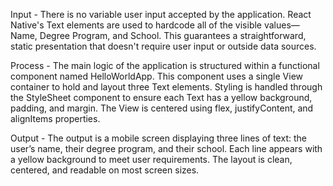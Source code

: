 Input - There is no variable user input accepted by the application. React Native's Text elements are used to hardcode all of the visible values—Name, Degree Program, and School. This guarantees a straightforward, static presentation that doesn't require user input or outside data sources.

Process - The main logic of the application is structured within a functional component named HelloWorldApp. This component uses a single View container to hold and layout three Text elements. Styling is handled through the StyleSheet component to ensure each Text has a yellow background, padding, and margin. The View is centered using flex, justifyContent, and alignItems properties.

Output - The output is a mobile screen displaying three lines of text: the user’s name, their degree program, and their school. Each line appears with a yellow background to meet user requirements. The layout is clean, centered, and readable on most screen sizes.

